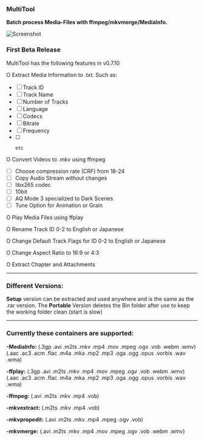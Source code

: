 ### MultiTool
**Batch process Media-Files with ffmpeg/mkvmerge/MediaInfo.**


![Screenshot](https://user-images.githubusercontent.com/107532220/173764160-fa9403d7-292a-4117-bf1c-615aac9b5434.png)


### First Beta Release

MultiTool has the following features in v0.7.10

O  Extract Media Information to .txt. Such as:
- [ ]    Track ID
- [ ]    Track Name
- [ ]    Number of Tracks
- [ ]    Language
- [ ]    Codecs
- [ ]    Bitrate
- [ ]    Frequency
- [ ]     etc

O  Convert Videos to .mkv using ffmpeg
- [ ]    Choose compression rate (CRF) from 18-24
- [ ]    Copy Audio Stream without changes
- [ ]    libx265 codec
- [ ]    10bit
- [ ]    AQ Mode 3 specialized to Dark Scenes
- [ ]    Tune Option for Animation or Grain

O  Play Media Files using ffplay

O  Rename Track ID 0-2 to English or Japanese

O  Change Default Track Flags for ID 0-2 to English or Japanese   

O  Change Aspect Ratio to 16:9 or 4:3

O  Extract Chapter and Attachments
_________________________________________________________________

### Different Versions:
**Setup** version can be extracted and used anywhere and is the same as the .rar version.
The **Portable** Version deletes the Bin folder after use to keep the working folder clean (start is slow)
_________________________________________________________________

### Currently these containers are supported:
 **-MediaInfo:**
(.3gp .avi .m2ts .mkv .mp4 .mov .mpeg .ogv .vob .webm .wmv)
(.aac .ac3 .acm .flac .m4a .mka .mp2 .mp3 .oga .ogg .opus .vorbis .wav .wma)

 **-ffplay:**
(.3gp .avi .m2ts .mkv .mp4 .mov .mpeg .ogv .vob .webm .wmv)
(.aac .ac3 .acm .flac .m4a .mka .mp2 .mp3 .oga .ogg .opus .vorbis .wav .wma)

 **-ffmpeg:**
(.avi .m2ts .mkv .mp4 .vob) 

 **-mkvextract:**
(.m2ts .mkv .mp4  .vob)

 **-mkvpropedit:**
(.avi .m2ts .mkv .mp4 .mpeg .ogv .vob) 

 **-mkvmerge:**
(.avi .m2ts .mkv .mp4 .mov .mpeg .ogv .vob .webm .wmv)  
